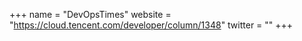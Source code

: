 +++
name = "DevOpsTimes"
website = "https://cloud.tencent.com/developer/column/1348"
twitter = ""
+++